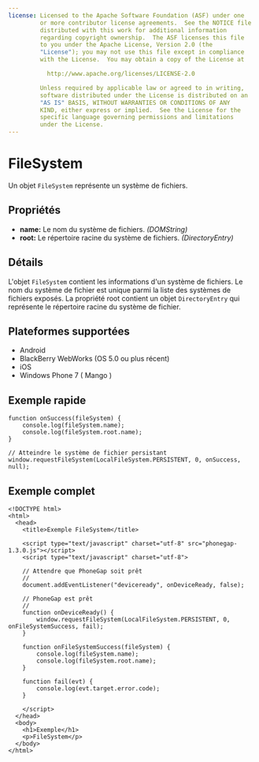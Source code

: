 ```yaml
---
license: Licensed to the Apache Software Foundation (ASF) under one
         or more contributor license agreements.  See the NOTICE file
         distributed with this work for additional information
         regarding copyright ownership.  The ASF licenses this file
         to you under the Apache License, Version 2.0 (the
         "License"); you may not use this file except in compliance
         with the License.  You may obtain a copy of the License at

           http://www.apache.org/licenses/LICENSE-2.0

         Unless required by applicable law or agreed to in writing,
         software distributed under the License is distributed on an
         "AS IS" BASIS, WITHOUT WARRANTIES OR CONDITIONS OF ANY
         KIND, either express or implied.  See the License for the
         specific language governing permissions and limitations
         under the License.
---
```


FileSystem
==========

Un objet `FileSystem` représente un système de fichiers.

Propriétés
----------

- __name:__ Le nom du système de fichiers. _(DOMString)_
- __root:__ Le répertoire racine du système de fichiers. _(DirectoryEntry)_

Détails
-------

L'objet `FileSystem` contient les informations d'un système de fichiers. Le nom du système de fichier est unique parmi la liste des systèmes de fichiers exposés.  La propriété root contient un objet `DirectoryEntry` qui représente le répertoire racine du système de fichier.

Plateformes supportées
----------------------

- Android
- BlackBerry WebWorks (OS 5.0 ou plus récent)
- iOS
- Windows Phone 7 ( Mango )

Exemple rapide
--------------

	function onSuccess(fileSystem) {
		console.log(fileSystem.name);
		console.log(fileSystem.root.name);
	}
	
	// Atteindre le système de fichier persistant
	window.requestFileSystem(LocalFileSystem.PERSISTENT, 0, onSuccess, null);

Exemple complet
---------------

    <!DOCTYPE html>
    <html>
      <head>
        <title>Exemple FileSystem</title>

        <script type="text/javascript" charset="utf-8" src="phonegap-1.3.0.js"></script>
        <script type="text/javascript" charset="utf-8">

        // Attendre que PhoneGap soit prêt
        //
        document.addEventListener("deviceready", onDeviceReady, false);

        // PhoneGap est prêt
        //
        function onDeviceReady() {
			window.requestFileSystem(LocalFileSystem.PERSISTENT, 0, onFileSystemSuccess, fail);
        }

		function onFileSystemSuccess(fileSystem) {
			console.log(fileSystem.name);
			console.log(fileSystem.root.name);
		}
		
		function fail(evt) {
			console.log(evt.target.error.code);
		}
		
        </script>
      </head>
      <body>
        <h1>Exemple</h1>
        <p>FileSystem</p>
      </body>
    </html>
